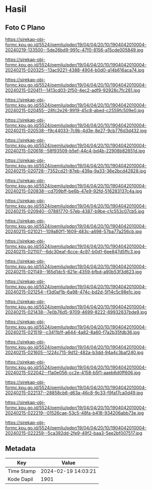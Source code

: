 # Hasil

## Foto C Plano

https://sirekap-obj-formc.kpu.go.id/5524/pemilu/pdpr/19/04/04/20/10/1904042010004-20240219-133500--5de26bd9-991c-47f0-8156-a15cde005849.jpg

https://sirekap-obj-formc.kpu.go.id/5524/pemilu/pdpr/19/04/04/20/10/1904042010004-20240215-020325--13ac9221-4388-4904-b0d0-a14b616aca74.jpg

https://sirekap-obj-formc.kpu.go.id/5524/pemilu/pdpr/19/04/04/20/10/1904042010004-20240215-020411--1413cd03-2f50-4ec2-adf9-92928c7fc261.jpg

https://sirekap-obj-formc.kpu.go.id/5524/pemilu/pdpr/19/04/04/20/10/1904042010004-20240215-020455--28fc2e26-9919-45c8-abed-c2559fc509e0.jpg

https://sirekap-obj-formc.kpu.go.id/5524/pemilu/pdpr/19/04/04/20/10/1904042010004-20240215-020538--f9c44033-7c9b-4d3e-8e27-9cb776d3d432.jpg

https://sirekap-obj-formc.kpu.go.id/5524/pemilu/pdpr/19/04/04/20/10/1904042010004-20240215-020618--58f93509-b5ef-44c4-bd4b-22908b82651d.jpg

https://sirekap-obj-formc.kpu.go.id/5524/pemilu/pdpr/19/04/04/20/10/1904042010004-20240215-020728--7352cd21-87eb-439a-9a33-36e2bcd42828.jpg

https://sirekap-obj-formc.kpu.go.id/5524/pemilu/pdpr/19/04/04/20/10/1904042010004-20240215-020838--cd709bff-be6b-47e9-92fd-516283137c4a.jpg

https://sirekap-obj-formc.kpu.go.id/5524/pemilu/pdpr/19/04/04/20/10/1904042010004-20240215-020940--07881770-57eb-4387-b9be-c1c553c07cb5.jpg

https://sirekap-obj-formc.kpu.go.id/5524/pemilu/pdpr/19/04/04/20/10/1904042010004-20240215-021021--109a80f1-1609-483c-a698-57ba77a256cb.jpg

https://sirekap-obj-formc.kpu.go.id/5524/pemilu/pdpr/19/04/04/20/10/1904042010004-20240215-021107--6dc30eaf-6cce-4c97-b0d1-6ee847d5ffc3.jpg

https://sirekap-obj-formc.kpu.go.id/5524/pemilu/pdpr/19/04/04/20/10/1904042010004-20240215-021149--165d1dc5-621e-4359-bfbd-a90b53f3d623.jpg

https://sirekap-obj-formc.kpu.go.id/5524/pemilu/pdpr/19/04/04/20/10/1904042010004-20240215-021254--f3d0af1b-6a98-474c-bd2d-5f14c5c98e1c.jpg

https://sirekap-obj-formc.kpu.go.id/5524/pemilu/pdpr/19/04/04/20/10/1904042010004-20240215-021438--7e0b76d5-9709-4699-8222-89932837bde9.jpg

https://sirekap-obj-formc.kpu.go.id/5524/pemilu/pdpr/19/04/04/20/10/1904042010004-20240215-021519--c3411b1f-a644-4a82-8a60-f7a2b35fdb36.jpg

https://sirekap-obj-formc.kpu.go.id/5524/pemilu/pdpr/19/04/04/20/10/1904042010004-20240215-021605--1224c715-9d12-482a-b3dd-94a4c3baf240.jpg

https://sirekap-obj-formc.kpu.go.id/5524/pemilu/pdpr/19/04/04/20/10/1904042010004-20240215-022042--f1a0e056-cc2e-4158-b5f1-aaeb6d0ff606.jpg

https://sirekap-obj-formc.kpu.go.id/5524/pemilu/pdpr/19/04/04/20/10/1904042010004-20240215-022137--28858cb6-d63a-46c8-9c33-f9fa17ca0d49.jpg

https://sirekap-obj-formc.kpu.go.id/5524/pemilu/pdpr/19/04/04/20/10/1904042010004-20240215-022219--01526cae-53c5-48fa-b418-934206abb73e.jpg

https://sirekap-obj-formc.kpu.go.id/5524/pemilu/pdpr/19/04/04/20/10/1904042010004-20240215-022259--5ca392dd-2fe9-49f2-baa3-5ee2bf007517.jpg


## Metadata

| Key        | Value               |
| ---------- | ------------------- |
| Time Stamp | 2024-02-19 14:03:21 |
| Kode Dapil | 1901                |




